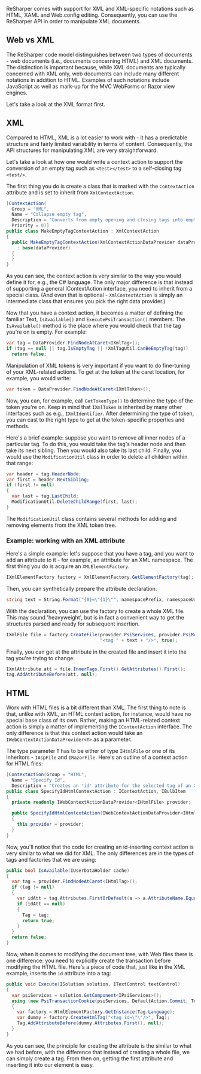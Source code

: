 [//]: # (title: Working with XML-like files)

ReSharper comes with support for XML and XML-specific notations such as HTML, XAML and Web.config editing. Consequently, you can use the ReSharper API in order to manipulate XML documents.



## Web vs XML

The ReSharper code model distinguishes between two types of documents - web documents (i.e., documents concerning HTML) and XML documents. The distinction is important because, while XML documents are typically concerned with XML only, web documents can include many different notations in addition to HTML. Examples of such notations include JavaScript as well as mark-up for the MVC WebForms or Razor view engines.

Let's take a look at the XML format first.

## XML

Compared to HTML, XML is a lot easier to work with - it has a predictable structure and fairly limited variability in terms of content. Consequently, the API structures for manipulating XML are very straightforward.

Let's take a look at how one would write a context action to support the conversion of an empty tag such as `<test></test>` to a self-closing tag `<test/>`.

The first thing you do is create a class that is marked with the `ContextAction` attribute and is set to inherit from `XmlContextAction`.

```csharp
[ContextAction(
  Group = "XML",
  Name = "Collapse empty tag",
  Description = "Converts from empty opening and closing tags into empty tag",
  Priority = 0)]
public class MakeEmptyTagContextAction : XmlContextAction
{
  public MakeEmptyTagContextAction(XmlContextActionDataProvider dataProvider)
    : base(dataProvider)
  {
  }
}
```

As you can see, the context action is very similar to the way you would define it for, e.g., the C# language. The only major difference is that instead of supporting a general IContextAction interface, you need to inherit from a special class. (And even that is optional - `XmlContextAction` is simply an intermediate class that ensures you pick the right data provider.)

Now that you have a context action, it becomes a matter of defining the familiar Text, `IsAvailable()` and `ExecutePsiTransaction()` members. The `IsAvailable()` method is the place where you would check that the tag you're on is empty. For example:

```csharp
var tag = DataProvider.FindNodeAtCaret<IXmlTag>();
if (tag == null || tag.IsEmptyTag || !XmlTagUtil.CanBeEmptyTag(tag))
  return false;
```

Manipulation of XML tokens is very important if you want to do fine-tuning of your XML-related actions. To get at the token at the caret location, for example, you would write:

```csharp
var token = DataProvider.FindNodeAtCaret<IXmlToken>();
```

Now, you can, for example, call `GetTokenType()` to determine the type of the token you're on. Keep in mind that `IXmlToken` is inherited by many other interfaces such as e.g., `IXmlIdentifier`. After determining the type of token, you can cast to the right type to get at the token-specific properties and methods.

Here's a brief example: suppose you want to remove all inner nodes of a particular tag. To do this, you would take the tag's header node and then take its next sibling. Then you would also take its last child. Finally, you would use the `ModificationUtil` class in order to delete all children within that range:

```csharp
var header = tag.HeaderNode;
var first = header.NextSibling;
if (first != null)
{
  var last = tag.LastChild;
  ModificationUtil.DeleteChildRange(first, last);
}
```

The `ModificationUtil` class contains several methods for adding and removing elements from the XML token tree.

### Example: working with an XML attribute

Here's a simple example: let's suppose that you have a tag, and you want to add an attribute to it - for example, an attribute for an XML namespace. The first thing you do is acquire an `XMLElementFactory`.

```csharp
IXmlElementFactory factory = XmlElementFactory.GetElementFactory(tag);
```

Then, you can synthetically prepare the attribute declaration:

```csharp
string text = String.Format("{0}=\"{1}\"", namespacePrefix, namespaceUrl);
```

With the declaration, you can use the factory to create a whole XML file. This may sound 'heavyweight', but is in fact a convenient way to get the structures parsed and ready for subsequent insertion.

```csharp
IXmlFile file = factory.CreateFile(provider.PsiServices, provider.PsiModule,
                                   "<tag " + text + "/>", true);
```

Finally, you can get at the attribute in the created file and insert it into the tag you're trying to change:

```csharp
IXmlAttribute att = file.InnerTags.First().GetAttributes().First();
tag.AddAttributeBefore(att, null);
```

## HTML

Work with HTML files is a bit different than XML. The first thing to note is that, unlike with XML, an HTML context action, for instance, would have no special base class of its own. Rather, making an HTML-related context action is simply a matter of implementing the `IContextAction` interface. The only difference is that this context action would take an `IWebContextActionDataProvider<T>` as a parameter.

The type parameter `T` has to be either of type `IHtmlFile` or one of its inheritors - `IAspFile` and `IRazorFile`. Here's an outline of a context action for HTML files:

```csharp
[ContextAction(Group = "HTML",
  Name = "Specify Id",
  Description = "Creates an 'id' attribute for the selected tag of an XML document")]
public class SpecifyIdHtmlContextAction : IContextAction, IBulbItem
{
  private readonly IWebContextActionDataProvider<IHtmlFile> provider;

  public SpecifyIdHtmlContextAction(IWebContextActionDataProvider<IHtmlFile> provider)
  {
    this.provider = provider;
  }
}
```

Now, you'll notice that the code for creating an id-inserting context action is very similar to what we did for XML. The only differences are in the types of tags and factories that we are using:

```csharp
public bool IsAvailable(IUserDataHolder cache)
{
  var tag = provider.FindNodeAtCaret<IHtmlTag>();
  if (tag != null)
  {
    var idAtt = tag.Attributes.FirstOrDefault(a => a.AttributeName.Equals("id"));
    if (idAtt == null)
    {
      Tag = tag;
      return true;
    }
  }
  return false;
}
```

Now, when it comes to modifying the document tree, with Web files there is one difference: you need to explicitly create the transaction before modifying the HTML file. Here's a piece of code that, just like in the XML example, inserts the `id` attribute into a tag:

```csharp
public void Execute(ISolution solution, ITextControl textControl)
{
  var psiServices = solution.GetComponent<IPsiServices>();
  using (new PsiTransactionCookie(psiServices, DefaultAction.Commit, Text))
  {
    var factory = HtmlElementFactory.GetInstance(Tag.Language);
    var dummy = factory.CreateHtmlTag("<tag id=\"\"/>", Tag);
    Tag.AddAttributeBefore(dummy.Attributes.First(), null);
  }
}
```

As you can see, the principle for creating the attribute is the similar to what we had before, with the difference that instead of creating a whole file, we can simply create a tag. From then on, getting the first attribute and inserting it into our element is easy.
